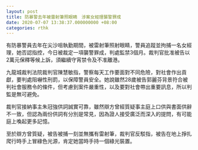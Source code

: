 ```yaml
---
layout: post
title: 防暴警去年被雷射筆照眼睛　涉案女經理襲警罪成
date: 2020-07-07 13:38:37.000000000 +08:00
categories: rthk
---
```


有防暴警員去年在尖沙咀執勤期間，被雷射筆照射眼睛，警員追蹤並拘捕一名女經理，她否認指控，今日被裁定一項襲警罪成，判處監禁3個月。裁判官批准被告以2萬元保釋等候上訴，須繼續守宵禁令及不准離港。

九龍城裁判法院裁判官陳慧敏指，警察每天工作要面對不同危險，對社會作出貢獻，要判處阻嚇性刑罰，以保障警員安全。她說雖然28歲被告郭麗芬背景符合被判社會服務令的條件，但考慮到案件嚴重性，以及要對社會帶出重要訊息，所以判監是無可避免。

裁判官接納事主朱冠強供詞誠實可靠，雖然辯方曾經質疑事主庭上口供與書面供辭不一致，但認為兩份供詞有分別是常見，因為證人接受廣泛而深入的提問，有可能庭上喚起更多記憶。

至於辯方曾質疑，被告被捕一刻並無攜有雷射筆，裁判官反駁指，被告在地上掙扎爬行時手上冒綠色光源，肯定她當時手持一個綠光裝置。
